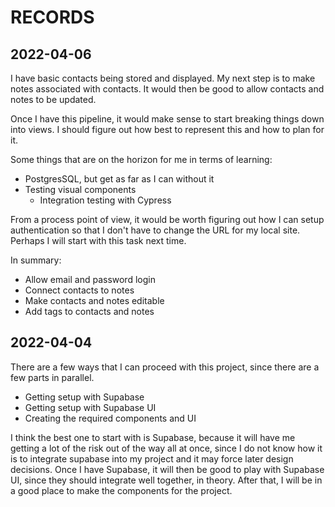 # RECORDS

## 2022-04-06

I have basic contacts being stored and displayed. My next step is to make notes associated with contacts. It would then be good to allow contacts and notes to be updated.

Once I have this pipeline, it would make sense to start breaking things down into views. I should figure out how best to represent this and how to plan for it.

Some things that are on the horizon for me in terms of learning:

- PostgresSQL, but get as far as I can without it
- Testing visual components
  - Integration testing with Cypress

From a process point of view, it would be worth figuring out how I can setup authentication so that I don't have to change the URL for my local site. Perhaps I will start with this task next time.

In summary:

- Allow email and password login
- Connect contacts to notes
- Make contacts and notes editable
- Add tags to contacts and notes

## 2022-04-04

There are a few ways that I can proceed with this project, since there are a few parts in parallel.

- Getting setup with Supabase
- Getting setup with Supabase UI
- Creating the required components and UI

I think the best one to start with is Supabase, because it will have me getting a lot of the risk out of the way all at once, since I do not know how it is to integrate supabase into my project and it may force later design decisions.
Once I have Supabase, it will then be good to play with Supabase UI, since they should integrate well together, in theory.
After that, I will be in a good place to make the components for the project.
